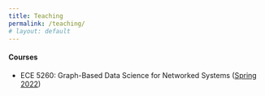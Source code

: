 ```yaml
---
title: Teaching
permalink: /teaching/
# layout: default
---
```


#### Courses

- ECE 5260: Graph-Based Data Science for Networked Systems ([Spring 2022](/ECE5260))

<!-- #### Previous Courses -->